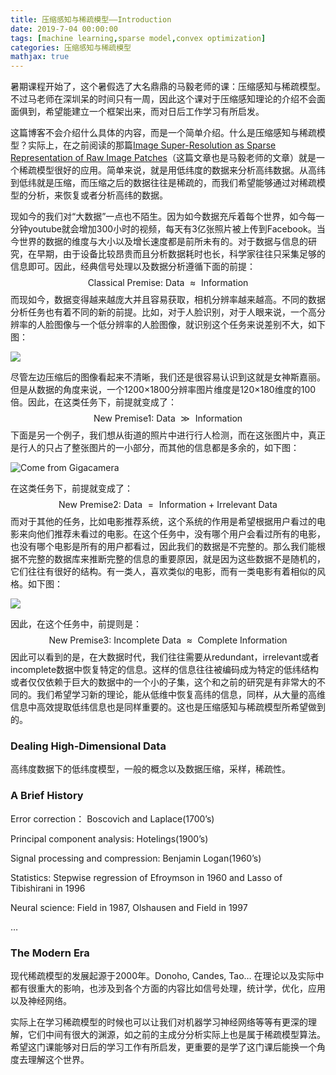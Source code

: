 ```yaml
---
title: 压缩感知与稀疏模型——Introduction
date: 2019-7-04 00:00:00
tags: [machine learning,sparse model,convex optimization]
categories: 压缩感知与稀疏模型
mathjax: true
---                
```


暑期课程开始了，这个暑假选了大名鼎鼎的马毅老师的课：压缩感知与稀疏模型。不过马老师在深圳呆的时间只有一周，因此这个课对于压缩感知理论的介绍不会面面俱到，希望能建立一个框架出来，而对日后工作学习有所启发。

<!--more-->


这篇博客不会介绍什么具体的内容，而是一个简单介绍。什么是压缩感知与稀疏模型？实际上，在之前阅读的那篇[Image Super-Resolution as Sparse Representation of Raw Image Patches](https://wlsdzyzl.top/2019/06/09/Paper%E2%80%94%E2%80%94Image-Super-Resolution-as-Sparse-Representation-of-Raw-Image-Patches/)（这篇文章也是马毅老师的文章）就是一个稀疏模型很好的应用。简单来说，就是用低纬度的数据来分析高纬数据。从高纬到低纬就是压缩，而压缩之后的数据往往是稀疏的，而我们希望能够通过对稀疏模型的分析，来恢复或者分析高纬的数据。

现如今的我们对“大数据”一点也不陌生。因为如今数据充斥着每个世界，如今每一分钟youtube就会增加300小时的视频，每天有3亿张照片被上传到Facebook。当今世界的数据的维度与大小以及增长速度都是前所未有的。对于数据与信息的研究，在早期，由于设备比较昂贵而且分析数据耗时也长，科学家往往只采集足够的信息即可。因此，经典信号处理以及数据分析遵循下面的前提：
$$
\text{Classical Premise: Data } \approx \text{ Information}
$$
而现如今，数据变得越来越庞大并且容易获取，相机分辨率越来越高。不同的数据分析任务也有着不同的新的前提。比如，对于人脸识别，对于人眼来说，一个高分辨率的人脸图像与一个低分辨率的人脸图像，就识别这个任务来说差别不大，如下图：

![](https://evolution-video.oss-cn-beijing.aliyuncs.com/wlsdzyzl_hexo/compression_sjl.png)

尽管左边压缩后的图像看起来不清晰，我们还是很容易认识到这就是女神斯嘉丽。但是从数据的角度来说，一个1200×1800分辨率图片维度是120×180维度的100倍。因此，在这类任务下，前提就变成了：
$$
\text{New Premise1: Data } \gg \text{ Information}
$$
下面是另一个例子，我们想从街道的照片中进行行人检测，而在这张图片中，真正是行人的只占了整张图片的一小部分，而其他的信息都是多余的，如下图：

![Come from Gigacamera](https://evolution-video.oss-cn-beijing.aliyuncs.com/wlsdzyzl_hexo/pedestrian_detection.jpeg)

在这类任务下，前提就变成了：
$$
\text{New Premise2: Data } = \text{ Information + Irrelevant Data}
$$
而对于其他的任务，比如电影推荐系统，这个系统的作用是希望根据用户看过的电影来向他们推荐未看过的电影。在这个任务中，没有哪个用户会看过所有的电影，也没有哪个电影是所有的用户都看过，因此我们的数据是不完整的。那么我们能根据不完整的数据库来推断完整的信息的重要原因，就是因为这些数据不是随机的，它们往往有很好的结构。有一类人，喜欢类似的电影，而有一类电影有着相似的风格。如下图：

![](https://evolution-video.oss-cn-beijing.aliyuncs.com/wlsdzyzl_hexo/content_based_recommender_systems.png)

因此，在这个任务中，前提则是：
$$
\text{New Premise3: Incomplete Data } \approx \text{ Complete Information}
$$
因此可以看到的是，在大数据时代，我们往往需要从redundant，irrelevant或者incomplete数据中恢复特定的信息。这样的信息往往被编码成为特定的低纬结构或者仅仅依赖于巨大的数据中的一个小的子集，这个和之前的研究是有非常大的不同的。我们希望学习新的理论，能从低维中恢复高纬的信息，同样，从大量的高维信息中高效提取低纬信息也是同样重要的。这也是压缩感知与稀疏模型所希望做到的。

### [](about:blank#Dealing-High-Dimensional-Data "Dealing High-Dimensional Data")Dealing High-Dimensional Data

高纬度数据下的低纬度模型，一般的概念以及数据压缩，采样，稀疏性。

### [](about:blank#A-Brief-History "A Brief History")A Brief History

Error correction： Boscovich and Laplace(1700’s)

Principal component analysis: Hotelings(1900’s)

Signal processing and compression: Benjamin Logan(1960’s)

Statistics: Stepwise regression of Efroymson in 1960 and Lasso of Tibishirani in 1996

Neural science: Field in 1987, Olshausen and Field in 1997

…

### [](about:blank#The-Modern-Era "The Modern Era")The Modern Era

现代稀疏模型的发展起源于2000年。Donoho, Candes, Tao… 在理论以及实际中都有很重大的影响，也涉及到各个方面的内容比如信号处理，统计学，优化，应用以及神经网络。

实际上在学习稀疏模型的时候也可以让我们对机器学习神经网络等等有更深的理解，它们中间有很大的渊源，如之前的主成分分析实际上也是属于稀疏模型算法。希望这门课能够对日后的学习工作有所启发，更重要的是学了这门课后能换一个角度去理解这个世界。